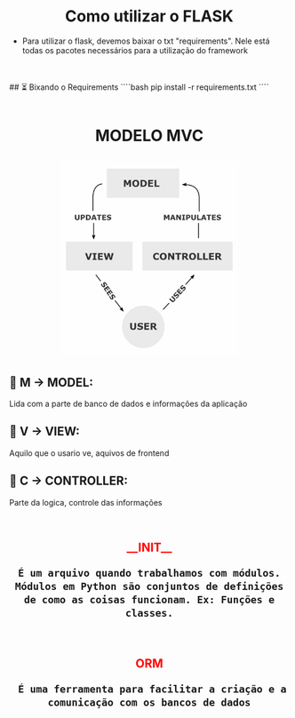 <h1 align="center">Como utilizar o FLASK</h1>

- Para utilizar o flask, devemos baixar o txt "requirements". Nele está todas os pacotes necessários para a utilização do framework
<br>
<br>
## ⏳ Bixando o Requirements
````bash
    pip install -r requirements.txt
````
<br>
<br>
<h1 align="center"><p>MODELO MVC</p>
    <img src="imgs/Rk9Kr.png" />  
</h1>

## 🎯 M -> MODEL:
Lida com a parte de banco de dados e informações da aplicação

## 🎯 V -> VIEW:
Aquilo que o usario ve, aquivos de frontend

## 🎯 C -> CONTROLLER:
Parte  da logica, controle das informações

<br>

<h2 align="center">
    <span style="color: red;">__INIT__</span>

    É um arquivo quando trabalhamos com módulos. Módulos em Python são conjuntos de definições de como as coisas funcionam. Ex: Funções e classes.
</h2>


<br>

<h2 align="center"> 
    <span style="color: red;">ORM</span>

     É uma ferramenta para facilitar a criação e a comunicação com os bancos de dados
</h2>